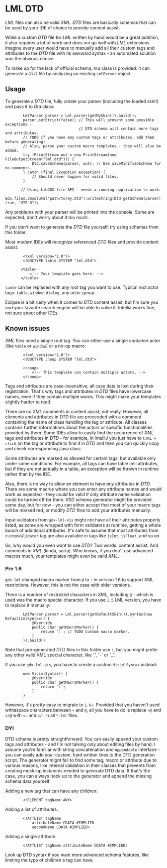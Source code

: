# LML DTD

*LML* files can also be valid *XML*. *DTD* files are basically schemas that can be used by your IDE of choice to provide content assist.

While a custom *DTD* file for *LML* written by hand would be a great addition, it also requires a lot of work and does not go well with *LML* extensions. Imagine every user would have to manually add all their custom tags and attributes to the *DTD* file with its awkward syntax - an automated solution was the obvious choice.

To make up for the lack of official schema, `Dtd` class is provided: it can generate a *DTD* file by analyzing an existing `LmlParser` object.

## Usage

To generate a *DTD* file, fully create your parser (including the loaded skin!) and pass it to *Dtd* class:

```
        LmlParser parser = Lml.parser(getMySkin()).build();
        parser.setStrict(false); // This will prevent some possible exceptions -
                                 // DTD schema will contain more tags and attributes.
        // TODO If you have any custom tags or attributes, add them before generating!
        // Also, parse your custom macro templates - they will also be added.
        try (PrintStream out = new PrintStream(new FileOutputStream("lml.dtd"))) {
            Dtd.saveSchema(parser, out); // Use saveMinifiedSchema for no comments.
        } catch (final Exception exception) {
            // Should never happen for valid files.
        }
        
       // Using LibGDX file API - needs a running application to work:
       Gdx.files.absolute("path/to/my.dtd").writeString(Dtd.getSchema(parser), true, "UTF-8");
```

Any problems with your parser will be printed into the console. Some are expected, don't worry about it too much.

If you don't want to generate the *DTD* file yourself, try using schemas from this folder.

Most modern IDEs will recognize referenced *DTD* files and provide content assist:

```
        <?xml version="1.0"?>
        <!DOCTYPE table SYSTEM "lml.dtd">

       <table>
           <!-- Your template goes here. -->
       </table>
```

`table` can be replaced with any root tag you want to use. Typical root actor tags: `table`, `window`, `dialog`, any actor group.

Eclipse is a bit rusty when it comes to *DTD* content assist, but I'm sure you and your favorite search engine will be able to solve it. IntelliJ works fine, not sure about other IDEs.

## Known issues

*XML* files need a single root tag. You can either use a single container actor (like `table` or `window`) or a no-op macro:
```
        <?xml version="1.0"?>
        <!DOCTYPE :noop SYSTEM "lml.dtd">

        <:noop>
            <!-- This template can contain multiple actors. -->
        </:noop>
```
Tags and attributes are case-insensitive; all case data is lost during their registration. That's why tags and attributes in *DTD* files have lowercase names, even if they contain multiple words. This might make your templates slightly harder to read.

There are no *XML* comments in content assist, not really. However, all elements and attributes in *DTD* file are proceeded with a comment containing the name of class handling the tag or attribute. All classes contains further informations about the actors or specific functionalities provided by them. Some IDEs allow to easily find the occurrence of *XML* tags and attributes in *DTD* - for example, in IntelliJ you just have to `CTRL + click` on the tag or attribute to find it in *DTD* and then you can quickly copy and check corresponding Java class.

Some attributes are marked as allowed for certain tags, but available only under some conditions. For example, all tags can have table cell attributes, but if they are not actually in a table, an exception will be thrown in runtime rather than by the IDE.

Also, there is no way to allow an element to have *any* attributes in *DTD*. There are some macros where you can enter any attribute names and would work as expected - they *could* be valid if only attribute name validation could be turned off for them. *XSD* schema generator might be provided some day, but for now - you can either accept that most of your macro tags will be marked red, or modify *DTD* files to add your attributes manually.

Input validators from `gdx-lml-vis` might not have all their attributes properly listed, as some are wrapped with form validators at runtime, getting a whole bunch of additional attributes. It's safe to assume that most attributes from `customValidator` tag are also available in tags like `isInt`, `isFloat`, and so on.

So, why would you even want to use *DTD*? Two words: content assist. And comments in *XML* (kinda, sorta). Who knows, if you don't use advanced macros much, your templates might even be valid *XML*.

### Pre 1.6
`gdx-lml` changed macro marker from `@` to `:` in version 1.6 to support XML restrictions. However, this is not the case with older versions.

There is a number of restricted characters in XML, including `@` - which is used was the macro special character. If you use `1.5` LML version, you have to replace it manually:

```
        LmlParser parser = Lml.parser(getDefaultSkin()).syntax(new DefaultLmlSyntax() {
            @Override
            public char getMacroMarker() {
                return ':'; // TODO Custom macro marker.
            }
        }).build()
```
Note that pre-generated *DTD* files in this folder use `:`, but you might prefer any other valid XML special character, like '.', '-' or '_'.

If you use `gdx-lml-vis`, you have to create a custom `VisLmlSyntax` instead:
```
        new VisLmlSyntax() {
            @Override
            public char getMacroMarker() {
                return ':';
            }
        }
```

However, it's pretty easy to migrate to `1.6+`. Provided that you haven't used whitespace characters between `<` and `@`, all you have to do is replace `<@` and `</@` with `<:` and `</:` in all `*.lml` files.

### DYI

DTD schema is pretty straightforward. You can easily append your custom tags and attributes - and I'm not talking only about editing files by hand; I assume you're familiar with string concatenation and `Appendable` interface - you can easily add your custom, hard written lines to the DTD generation script. The generator *might* fail to find some tag, macro or attribute due to various reasons, like internal validation in their classes that prevents from creating mock-up instances needed to generate DTD data. If that's the case, you can always hook up to the generator and append the missing schema data yourself.

Adding a new tag that can have any children:
```
        <!ELEMENT tagName ANY>
```

Adding a list of attributes:
```
        <!ATTLIST tagName
	        attributeName CDATA #IMPLIED
	        secondName CDATA #IMPLIED>
```

Adding a single attribute:
```
        <!ATTLIST tagName attributeName CDATA #IMPLIED>
```

Look up DTD syntax if you want more advanced schema features, like limiting the type of children a tag can have.